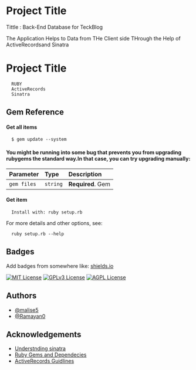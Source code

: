 
# Project Title

Tittle : Back-End Database for TeckBlog

The Application Helps to Data from THe Client side THrough the Help of ActiveRecordsand Sinatra

# Project Title

```http
  RUBY
  ActiveRecords
  Sinatra
```
## Gem Reference

#### Get all items

```http
  $ gem update --system
```
#### You might be running into some bug that prevents you from upgrading rubygems the standard way.In that case, you can try upgrading manually:

| Parameter | Type     | Description                |
| :-------- | :------- | :------------------------- |
| `gem files` | `string` | **Required**. Gem |

#### Get item

```http
  Install with: ruby setup.rb
```
For more details and other options, see:
```http
  ruby setup.rb --help
```


## Badges

Add badges from somewhere like: [shields.io](https://shields.io/)

[![MIT License](https://img.shields.io/badge/License-MIT-green.svg)](https://choosealicense.com/licenses/mit/)
[![GPLv3 License](https://img.shields.io/badge/License-GPL%20v3-yellow.svg)](https://opensource.org/licenses/)
[![AGPL License](https://img.shields.io/badge/license-AGPL-blue.svg)](http://www.gnu.org/licenses/agpl-3.0)


## Authors

- [@malise5](https://www.github.com/malise5)
- [@Ramayan0](https://www.github.com/Ramayan0)


## Acknowledgements

 - [Understnding sinatra](http://sinatra-org-book.herokuapp.com/)
 - [Ruby Gems and Dependecies](https://rubygems.org/)
 - [ActiveRecords Guidlines](https://guides.rubyonrails.org/active_record_querying.html)

